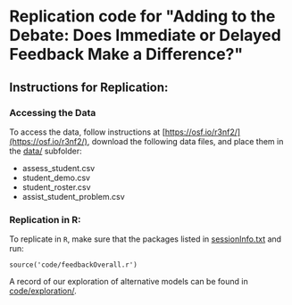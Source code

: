 # Replication code for "Adding to the Debate: Does Immediate or Delayed Feedback Make a Difference?"

## Instructions for Replication:

### Accessing the Data

To access the data, follow instructions at [https://osf.io/r3nf2/](https://osf.io/r3nf2/),  download the following data files, and place them in the [data/](data/) subfolder:

- assess_student.csv
- student_demo.csv
- student_roster.csv
- assist_student_problem.csv

### Replication in R:

To replicate in `R`, make sure that the packages listed in [sessionInfo.txt](results/sessionInfo.txt) and run:
```
source('code/feedbackOverall.r')
```

A record of our exploration of alternative models can be found in [code/exploration/](code/exploration/).
